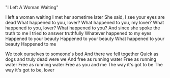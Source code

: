 "I Left A Woman Waiting"

I left a woman waiting
I met her sometime later
She said, I see your eyes are dead
What happened to you, lover?
What happened to you, my lover?
What happened to you, lover?
What happened to you?
And since she spoke the truth to me
I tried to answer truthfully
Whatever happened to my eyes
Happened to your beauty
Happened to your beauty
What happened to your beauty
Happened to me

We took ourselves to someone's bed
And there we fell together
Quick as dogs and truly dead were we
And free as running water
Free as running water
Free as running water
Free as you and me
The way it's got to be
The way it's got to be, lover
